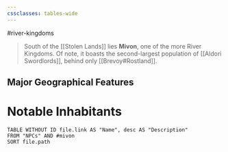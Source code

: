 ```yaml
---
cssclasses: tables-wide
---
```

#river-kingdoms 
>South of the [[Stolen Lands]] lies **Mivon**, one of the more River Kingdoms. Of note, it boasts the second-largest population of [[Aldori Swordlords]], behind only [[Brevoy#Rostland]].

## Major Geographical Features



# Notable Inhabitants
```dataview
TABLE WITHOUT ID file.link AS "Name", desc AS "Description"
FROM "NPCs" AND #mivon
SORT file.path
```